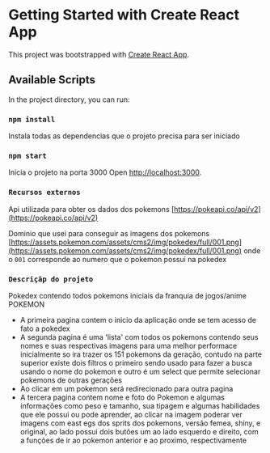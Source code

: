 # Getting Started with Create React App

This project was bootstrapped with [Create React App](https://github.com/facebook/create-react-app).

## Available Scripts

In the project directory, you can run:

### `npm install`

Instala todas as dependencias que o projeto precisa para ser iniciado
### `npm start`

Inicia o projeto na porta 3000
Open [http://localhost:3000](http://localhost:3000).

### `Recursos externos`

Api utilizada para obter os dados dos pokemons [https://pokeapi.co/api/v2](https://pokeapi.co/api/v2)

Dominio que usei para conseguir as imagens dos pokemons [https://assets.pokemon.com/assets/cms2/img/pokedex/full/001.png](https://assets.pokemon.com/assets/cms2/img/pokedex/full/001.png) onde o `001` corresponde ao numero que o pokemon possui na pokedex

### `Descriçãp do projeto`

Pokedex contendo todos pokemons iniciais da franquia de jogos/anime POKEMON 
- A primeira pagina contem o inicio da aplicação onde se tem acesso de fato a pokedex
- A segunda pagina é uma 'lista' com todos os pokemons contendo seus nomes e suas respectivas imagens para uma melhor performace inicialmente so ira trazer os 151 pokemons da  geração, contudo na parte superior existe dois filtros o primeiro sendo usado para fazer a busca usando o nome do pokemon e outro é um select que permite selecionar pokemons de outras gerações
- Ao clicar em um pokemon será redirecionado para outra pagina
- A tercera pagina contem nome e foto do Pokemon e algumas informações como peso e tamanho, sua tipagem e algumas habilidades que ele possui ou pode aprender, ao clicar na imagem poderar ver imagens com east egs dos sprits dos pokemons, versão femea, shiny, e original, ao lado possui dois butões um ao lado esquerdo e direito, com a funções de ir ao pokemon anterior e ao proximo, respectivamente
